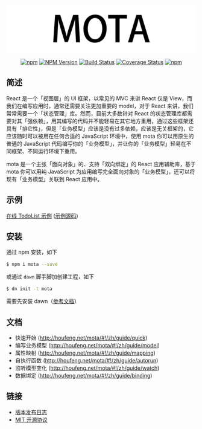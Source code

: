 ![logo](./docs/logo.jpg)

<div align="center">

[![npm](https://img.shields.io/npm/l/mota.svg)](LICENSE.md)
[![NPM Version](https://img.shields.io/npm/v/mota.svg)](https://www.npmjs.com/package/mota)
[![Build Status](https://www.travis-ci.org/Houfeng/mota.svg?branch=master)](https://www.travis-ci.org/Houfeng/mota)
[![Coverage Status](https://coveralls.io/repos/github/Houfeng/mota/badge.svg?branch=dev)](https://coveralls.io/github/Houfeng/mota?branch=dev)
[![npm](https://img.shields.io/npm/dt/mota.svg)](https://www.npmjs.com/package/mota)

</div>

## 简述

React 是一个「视图层」的 UI 框架，以常见的 MVC 来讲 React 仅是 View，而我们在编写应用时，通常还需要关注更加重要的 model，对于 React 来讲，我们常常需要一个「状态管理」库。然而，目前大多数针对 React 的状态管理库都需要对其「强依赖」，用其编写的代码并不能轻易在其它地方重用，通过这些框架还具有「排它性」，但是「业务模型」应该是没有过多依赖，应该是无关框架的，它应该随时可以被用在任何合适的 JavaScript 环境中，使用 mota 你可以用原生的普通的 JavaScript 代码编写你的「业务模型」，并让你的「业务模型」轻易在不同框架、不同运行环境下重用。

mota 是一个主张「面向对象」的、支持「双向绑定」的 React 应用辅助库，基于 mota 你可以用纯 JavaScript 为应用编写完全面向对象的「业务模型」，还可以将现有「业务模型」关联到 React 应用中。

## 示例

[在线 TodoList 示例](http://houfeng.net/dn-template-mota/example/)
([示例源码](https://github.com/Houfeng/dn-template-mota))

## 安装

通过 npm 安装，如下
```sh
$ npm i mota --save
```

或通过 `dawn` 脚手脚加创建工程，如下

```sh
$ dn init -t mota
```

需要先安装 dawn（[参考文档](https://alibaba.github.io/dawn/docs/)）

## 文档
- 快速开始 (http://houfeng.net/mota/#!/zh/guide/quick)
- 编写业务模型 (http://houfeng.net/mota/#!/zh/guide/model)
- 属性映射 (http://houfeng.net/mota/#!/zh/guide/mapping)
- 自执行函数 (http://houfeng.net/mota/#!/zh/guide/autorun)
- 监听模型变化 (http://houfeng.net/mota/#!/zh/guide/watch)
- 数据绑定 (http://houfeng.net/mota/#!/zh/guide/binding)

## 链接
- [版本发布日志](https://github.com/Houfeng/mota/releases)
- [MIT 开源协议](https://tldrlegal.com/license/mit-license)